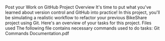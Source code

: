 Post your Work on GitHub
Project Overview
It's time to put what you've learned about version control and GitHub into practice! In this project, you'll be simulating a realistic workflow to refactor your previous BikeShare project using Git. Here's an overview of your tasks for this project.
Files used
The following file contains necessary commands used to do tasks:
Git Commands Documentation.pdf

